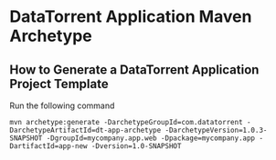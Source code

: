DataTorrent Application Maven Archetype
=======================================

How to Generate a DataTorrent Application Project Template
----------------------------------------------------------

Run the following command

    mvn archetype:generate -DarchetypeGroupId=com.datatorrent -DarchetypeArtifactId=dt-app-archetype -DarchetypeVersion=1.0.3-SNAPSHOT -DgroupId=mycompany.app.web -Dpackage=mycompany.app -DartifactId=app-new -Dversion=1.0-SNAPSHOT

